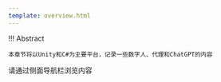 ```yaml
---
template: overview.html
---
```

!!! Abstract

    本章节将以Unity和C#为主要平台，记录一些数字人、代理和ChatGPT的内容

请通过侧面导航栏浏览内容

